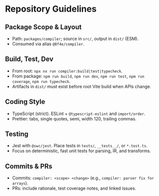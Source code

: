 # Repository Guidelines

## Package Scope & Layout
- Path: `packages/compiler`; source in `src/`, output in `dist/` (ESM).
- Consumed via alias `@8f4e/compiler`.

## Build, Test, Dev
- From root: `npx nx run compiler:build|test|typecheck`.
- From package: `npm run build`, `npm run dev`, `npm run test`, `npm run coverage`, `npm run typecheck`.
- Artifacts in `dist/` must exist before root Vite build when APIs change.

## Coding Style
- TypeScript (strict). ESLint + `@typescript-eslint` and `import/order`.
- Prettier: tabs, single quotes, semi, width 120, trailing commas.

## Testing
- Jest with `@swc/jest`. Place tests in `tests/`, `__tests__/`, or `*.test.ts`.
- Focus on deterministic, fast unit tests for parsing, IR, and transforms.

## Commits & PRs
- Commits: `compiler: <scope> <change>` (e.g., `compiler: parser fix for arrays`).
- PRs: include rationale, test coverage notes, and linked issues.
